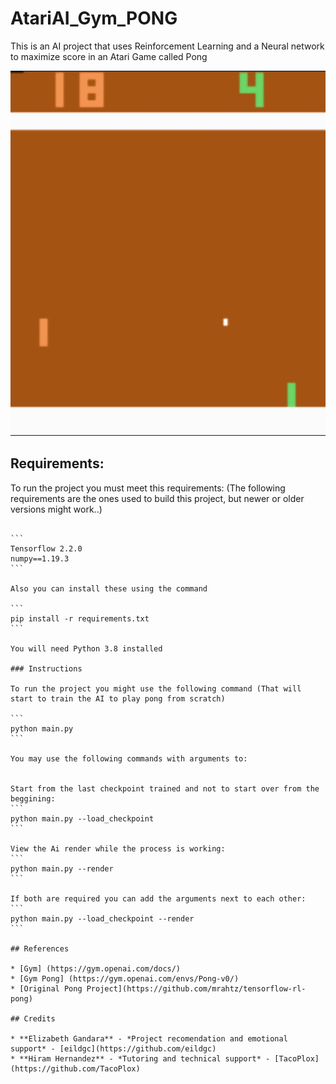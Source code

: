 # AtariAI_Gym_PONG
This is an AI project that uses Reinforcement Learning and a Neural network to maximize score in an Atari Game called Pong


![Alt Text](./img/Gif.gif)


## Requirements:

To run the project you must meet this requirements:
(The following requirements are the ones used to build this project, but newer or older versions might work..)

~~~A virtual environment creation is suggested to avoid corrupting another versions of librarys that might be installed~~~

```
Tensorflow 2.2.0
numpy==1.19.3
```

Also you can install these using the command 

```
pip install -r requirements.txt
```

You will need Python 3.8 installed

### Instructions 

To run the project you might use the following command (That will start to train the AI to play pong from scratch)

```
python main.py
```

You may use the following commands with arguments to:


Start from the last checkpoint trained and not to start over from the beggining:
```
python main.py --load_checkpoint 
```

View the Ai render while the process is working:
```
python main.py --render
```

If both are required you can add the arguments next to each other:
```
python main.py --load_checkpoint --render
```

## References

* [Gym] (https://gym.openai.com/docs/)
* [Gym Pong] (https://gym.openai.com/envs/Pong-v0/)
* [Original Pong Project](https://github.com/mrahtz/tensorflow-rl-pong)

## Credits

* **Elizabeth Gandara** - *Project recomendation and emotional support* - [eildgc](https://github.com/eildgc)
* **Hiram Hernandez** - *Tutoring and technical support* - [TacoPlox](https://github.com/TacoPlox)

